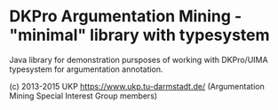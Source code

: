 # DKPro Argumentation Mining - "minimal" library with typesystem

Java library for demonstration pursposes of working with DKPro/UIMA typesystem for argumentation annotation.

(c) 2013-2015 UKP https://www.ukp.tu-darmstadt.de/ (Argumentation Mining Special Interest Group members)
